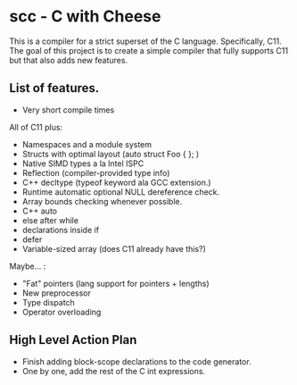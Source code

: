 scc - C with Cheese
===================

This is a compiler for a strict superset of the C language. Specifically, C11.
The goal of this project is to create a simple compiler that fully supports C11
but that also adds new features.


List of features.
-----------------

- Very short compile times

All of C11 plus:

- Namespaces and a module system
- Structs with optimal layout (auto struct Foo {  };  )
- Native SIMD types a la Intel ISPC
- Reflection (compiler-provided type info)
- C++ decltype (typeof keyword ala GCC extension.)
- Runtime automatic optional NULL dereference check.
- Array bounds checking whenever possible.
- C++ auto
- else after while
- declarations inside if
- defer
- Variable-sized array (does C11 already have this?)

Maybe... :
- "Fat" pointers (lang support for pointers + lengths)
- New preprocessor
- Type dispatch
- Operator overloading


High Level Action Plan
----------------------

- Finish adding block-scope declarations to the code generator.
- One by one, add the rest of the C int expressions.


